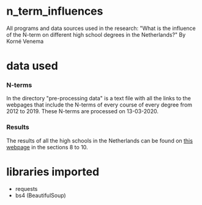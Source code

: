 # n_term_influences
All programs and data sources used in the research: "What is the influence of the N-term on different high school degrees in the Netherlands?" By Korné Venema

# data used
### N-terms
In the directory "pre-processing data" is a text file with all the links to the webpages that include the N-terms of every course of every degree from 2012 to 2019. These N-terms are processed on 13-03-2020.
### Results
The results of all the high schools in the Netherlands can be found on [this webpage](https://www.duo.nl/open_onderwijsdata/databestanden/vo/leerlingen/) in the sections 8 to 10.

# libraries imported
- requests
- bs4 (BeautifulSoup)
